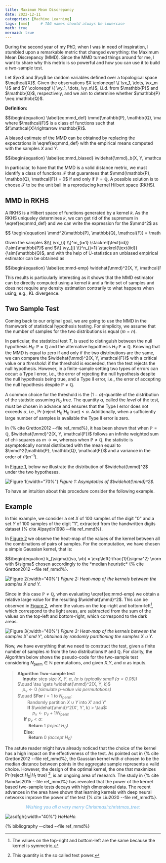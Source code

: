 ```yaml
---
title: Maximum Mean Discrepancy
date: 2022-12-11
categories: [Machine Learning]
tags: [mmd]     # TAG names should always be lowercase
math: true
mermaid: true
---
```

During the second year of my PhD, when I was in need of inspiration, I stumbled upon a remarkable metric that changed everything: the Maximum Mean Discrepancy (MMD).
Since the MMD turned things around for me, I want to share why this metric is so powerful and how you can use it to build a two-sample test.
<div style="display:none">
$
\newcommand{\vect}[1]{\boldsymbol{#1}}
\newcommand{\vx}{\vect{x}}
\newcommand{\vy}{\vect{y}}
\newcommand{\va}{\vect{a}}
\newcommand{\vb}{\vect{b}}
\DeclareMathOperator{\mmd}{MMD}
\newcommand{\coloneqqf}{\mathrel{\vcenter{:}}=}
\newcommand{\norm}[1]{\left\lVert #1 \right\rVert}
\binoppenalty=10000
\relpenalty=10000
$
</div>
Let $\vx$ and $\vy$ be random variables defined over a topological space $\mathcal{X}$. Given the observations $X \coloneqqf \{ \vx_1, \dots, \vx_m \}$ and $Y \coloneqqf \{ \vy_1, \dots, \vy_n\}$, i.i.d. from $\mathbb{P}$ and $\mathbb{Q}$, respectively, and we aim to determine whether $\mathbb{P} \neq \mathbb{Q}$.


**Definition:** 
<div style="overflow-x: auto; overflow-y: hidden; white-space: nowrap;">
$$\begin{equation}
    \label{eq:mmd_def}
    \mmd(\mathbb{P}, \mathbb{Q}, \mathcal{F}) \coloneqqf \sup_{f \in \mathcal{F}}(\mathbb{E}_{\vx \sim \mathbb{P}}[f(\vx)] - \mathbb{E}_{\vy \sim \mathbb{Q}}[f(\vy)]).
\end{equation}$$
</div>
where $\mathcal{F}$ is a class of functions such that $f:\mathcal{X}\rightarrow \mathbb{R}$.

A biased estimate of the MMD can be obtained by replacing the expectations in \eqref{eq:mmd_def} with the empirical means computed with the samples $X$ and $Y$.
<div style="overflow-x: auto; overflow-y: hidden; white-space: nowrap;">
$$\begin{equation}
    \label{eq:mmd_biased}
    \widehat{\mmd}_b(X, Y, \mathcal{F}) \coloneqqf \sup_{f \in \mathcal{F}}\left(\frac{1}{m}\sum_{i=1}^m f(\vx_i) - \frac{1}{n}\sum_{j=1}^n f(\vy_j)\right).
\end{equation}$$
</div>


In particular, to have that the MMD is a valid distance metric, we must identify a class of functions $\mathcal{F}$ that guarantees that $\mmd(\mathbb{P}, \mathbb{Q}, \mathcal{F}) = 0$ if and only if $\mathbb{P} = \mathbb{Q}$. 
A possible solution is to choose  $\mathcal{F}$ to be the unit ball in a reproducing kernel Hilbert space (RKHS).


## MMD in RKHS

A RKHS is a Hilbert space of functions generated by a kernel $k$. As the RKHS uniqueley determines $k$, we can get rid of the supremum in \eqref{eq:mmd_def} and we can write the expression for the $\mmd^2$ as

<div style="overflow-x: auto; overflow-y: hidden; white-space: nowrap;">
$$
\begin{equation}
\mmd^2(\mathbb{P}, \mathbb{Q}, \mathcal{F}) = \mathbb{E}_{\vx,\vx' \sim \mathbb{P}} [k(\vx, \vx')] +  \mathbb{E}_{\vy,\vy' \sim \mathbb{Q}} [k(\vy, \vy')] - 2\mathbb{E}_{\vx\sim \mathbb{P} ,\vy \sim \mathbb{Q}}[k(\vx, \vy)],
\end{equation}
$$
</div>

Given the samples 
$\\{ \vx_{i} \\}^m_{i=1} \stackrel{\text{iid}}{\sim}\mathbb{P}$ and
$\\{ \vy_{j} \\}^n_{j=1} \stackrel{\text{iid}}{\sim}\mathbb{Q}$, and with the help of U-statistics an unbiased empirical estimator can be obtained as 


<div style="overflow-x: auto; overflow-y: hidden; white-space: nowrap;">
$$\begin{equation}
    \label{eq:mmd-emp}
    \widehat{\mmd}^2(X, Y, \mathcal{F}) = \frac{1}{m(m-1)}\sum_{i=1}^m\sum_{j\neq i}^m k(\vx_i, \vx_j) + \frac{1}{n(n-1)}\sum_{i=1}^n\sum_{j\neq i}^n k(\vy_i, \vy_j) - \frac{2}{mn}\sum_{i=1}^m\sum_{j=1}^n k(\vx_i, \vy_j).
\end{equation}$$
</div>

This results is particularly interesting as it shows that the MMD estimator can be directly computed using a kernel $k$ and a finite set of samples and does not require any density estimation contrarily to what happens when using, e.g., KL divergence.


## Two Sample Test
Coming back to our original goal, we are going to use the MMD in the framework of statistical hypothesis testing.
For simplicity, we assume that the number of samples for the two distributions is equal ($m=n$). 

In particular, the statistical test $T$, is used to distinguish between the null hypothesis $H_0\colon \mathbb{P} = \mathbb{Q}$ and the alternative hypothesis $H_1\colon \mathbb{P} \neq \mathbb{Q}$. Knowing that the MMD is equal to zero if and only if the two distributions are the same, we can compare the $\widehat{\mmd}^2(X, Y, \mathcal{F})$ with a critical value or a *threshold*: if the threshold is exceeded, then the test rejects the null hypothesis. However, in a finite-sample setting two types of errors can occur: a Type I error, i.e., the error of rejecting the null hypothesis despite the null hypothesis being true, and a Type II error, i.e., the error of accepting the null hypothesis despite $\mathbb{P} \neq \mathbb{Q}$.

A common choice for the threshold is the $(1-\alpha)\text{-quantile}$ of the distribution of the statistic assuming $H_0$ true. The quantity $\alpha$, called the *level* of the test, must be chosen in advance and ensures that the Type I error does not exceeds $\alpha$, i.e., $\Pr(\text{reject }H_0\lvert H_0 \text{ true}) \leq \alpha$. Additionally, when a sufficiently large number of samples is available the Type II error is zero.

In {% cite Gretton2012 --file ref_mmd%}, it has been shown that when $\mathbb{P} = \mathbb{Q}$, $\widehat{\mmd}^2(X, Y, \mathcal{F})$ follows
an infinite weighted sum of chi-squares as $m\rightarrow \infty$, whereas when $\mathbb{P} \neq \mathbb{Q}$, the statistic is asymptotically normal distributed with the mean equal to $\mmd^2(\mathbb{P}, \mathbb{Q}, \mathcal{F})$ and a variance in the order of $\mathcal{O}(m^{-1})$.

In [Figure 1](/assets/mmd/asymp_new.png), below we illustrate the distribution of $\widehat{\mmd}^2$ under the two hypotheses.

![Figure 1](/assets/mmd/asymp_new.png){:width="70%"}
_Figure 1: Asymptotics of $\widehat{\mmd}^2$._

To have an intuition about this procedure consider the following example.

## Example
In this example, we consider a set $X$ of $100$ samples of the digit "$0$" and a set $Y$ of $100$ samples of the digit "$1$", extracted from the handwritten digits dataset {% cite Alpaydin1998 --file ref_mmd%}. 

In [Figure 2](/assets/mmd/k_orig_c.png) we observe the heat-map of the values of the kernel between all the combinations of pairs of samples.
For the computation, we have chosen a simple Gaussian kernel, that is:
<div style="overflow-x: auto; overflow-y: hidden; white-space: nowrap;">
$$\begin{equation}
    k_{\sigma}(\va, \vb) = \exp\left(-\frac{1}{\sigma^2} \norm{\va - \vb}^2\right),
\end{equation}$$
</div>
with $\sigma$ chosen accordingly to the *median heuristic* {% cite Gretton2012 --file ref_mmd%}.

![Figure 2](/assets/mmd/k_orig_c.png){:width="40%"}
_Figure 2: Heat-map of the kernels between the samples $X$ and $Y$._


[^a]: The values on the top-right and bottom-left are the same because the kernel is symmetric.

Since in this case $\mathbb{P} \neq \mathbb{Q}$, when evaluating \eqref{eq:mmd-emp} we obtain a relative large value for the resulting $\widehat{\mmd}^2$. This can be observed in [Figure 2](/assets/mmd/k_orig_c.png), where the values on the top-right and bottom-left[^a], which correspond to the light areas, are subtracted from the sum of the values on the top-left and bottom-right, which correspond to the dark areas.

![Figure 3](/assets/mmd/k_perm_c.png){:width="40%"}
_Figure 3: Heat-map of the kernels between the samples $X'$ and $Y'$, obtained by randomly partitioning the samples $X \cup Y$._

Now, we have everything that we need to construct the test, given a finite number of samples $m$ from the two distributions $\mathbb{P}$ and $\mathbb{Q}$.
For clarity, the Algorithm below shows the pseudo-code for the two-sample test considering $N_{\text{perm}} \in \mathbb{N}$ permutations, and given $X$,$Y$, and $\alpha$ as inputs.

> **Algorithm Two-sample test**  
$\quad$**Inputs:** step size  $X$, $Y$, $\alpha$, *$(\alpha$ is typically small ($\alpha=0.05$))*  
$\quad \tau \gets \widehat{\mmd}^2(X, Y, k)$  
$\quad p_v\gets 0$ *(simulate $p$-value via permutations)*   
$\quad $**For** $i=1$ to $N_{\text{perm}}$:    
$\qquad$Randomly partition $X \cup Y$ into $X'$ and $Y'$  
$\qquad$**If** $\widehat{\mmd}^2(X', Y', k) > \tau$:   
$\qquad\quad p_v \gets p_v + 1/ N_{\text{perm}}$   
$\quad$ **If** $p_v < \alpha$:   
$\qquad$ **Return** 1 *(reject $H_0$)*  
$\quad$ **Else**:   
$\qquad$ **Return** 0 *(accept $H_0$)*

[^b]: This quantity is the so called test power.

The astute reader might have already noticed that the choice of the kernel has a high impact on the effectiveness of the test. As pointed out in {% cite Gretton2012 --file ref_mmd%}, the Gaussian kernel with $\sigma$ chosen to be the median distance between points in the aggregate sample represents a valid choice. However, the design of the optimal kernel, the one that maximizes $\Pr(\text{reject }H_0\lvert H_1\text{ true})$ [^b], is an ongoing area of research. The study in {% cite Ramdas2015 --file ref_mmd%} has revealed that the power of the kernel based two-sample tests decays with high dimensional data. The recent advances in the area have shown that learning kernels with deep neural networks improve the power of the test {% cite Liu2020 --file ref_mmd%}.

<p style="text-align:center; color:#6EB5E6;"><em>Wishing you all a very merry Christmas!:christmas_tree:</em></p> 

![asdfgh](/assets/mmd/hohoho.jpeg){:width="40%"}
_HoHoHo._

{% bibliography --cited --file ref_mmd%}